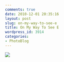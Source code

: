 ```yaml
---
comments: true
date: 2010-12-01 20:35:16
layout: post
slug: on-my-way-to-see-e
title: On My Way To See E
wordpress_id: 3914
categories:
- PhotoBlog
---
```


![](http://ryanfitzer.com/main/wp-content/uploads/2010/12/photo3-950x709.jpg)
